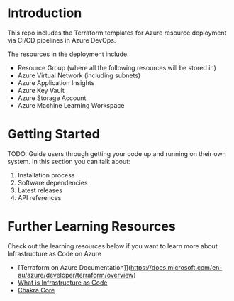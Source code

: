 # Introduction 
This repo includes the Terraform templates for Azure resource deployment via CI/CD pipelines in Azure DevOps. 

The resources in the deployment include:
- Resource Group (where all the following resources will be stored in)
- Azure Virtual Network (including subnets)
- Azure Application Insights 
- Azure Key Vault 
- Azure Storage Account 
- Azure Machine Learning Workspace 

# Getting Started
TODO: Guide users through getting your code up and running on their own system. In this section you can talk about:
1.	Installation process
2.	Software dependencies
3.	Latest releases
4.	API references

# Further Learning Resources 
Check out the learning resources below if you want to learn more about Infrastructure as Code on Azure 

- [Terraform on Azure Documentation]](https://docs.microsoft.com/en-au/azure/developer/terraform/overview)
- [What is Infrastructure as Code](https://docs.microsoft.com/en-us/devops/deliver/what-is-infrastructure-as-code?WT.mc_id=azuredevops-azuredevops-jagord)
- [Chakra Core](https://github.com/Microsoft/ChakraCore)